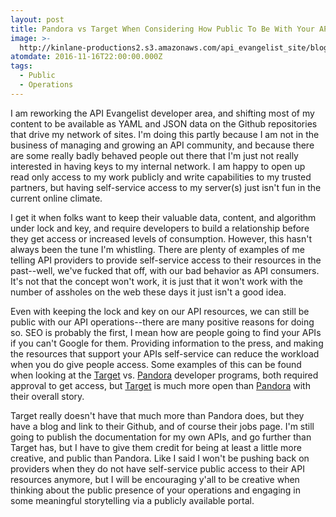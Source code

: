 ```yaml
---
layout: post
title: Pandora vs Target When Considering How Public To Be With Your API Operations
image: >-
  http://kinlane-productions2.s3.amazonaws.com/api_evangelist_site/blog/target_v_pandora.png
atomdate: 2016-11-16T22:00:00.000Z
tags:
  - Public
  - Operations
---
```

I am reworking the API Evangelist developer area, and shifting most of my content to be available as YAML and JSON data on the Github repositories that drive my network of sites. I'm doing this partly because I am not in the business of managing and growing an API community, and because there are some really badly behaved people out there that I'm just not really interested in having keys to my internal network. I am happy to open up read only access to my work publicly and write capabilities to my trusted partners, but having self-service access to my server(s) just isn't fun in the current online climate. 

I get it when folks want to keep their valuable data, content, and algorithm under lock and key, and require developers to build a relationship before they get access or increased levels of consumption. However, this hasn't always been the tune I'm whistling. There are plenty of examples of me telling API providers to provide self-service access to their resources in the past--well, we've fucked that off, with our bad behavior as API consumers. It's not that the concept won't work, it is just that it won't work with the number of assholes on the web these days it just isn't a good idea.

Even with keeping the lock and key on our API resources, we can still be public with our API operations--there are many positive reasons for doing so. SEO is probably the first, I mean how are people going to find your APIs if you can't Google for them. Providing information to the press, and making the resources that support your APIs self-service can reduce the workload when you do give people access. Some examples of this can be found when looking at the [Target](https://developer.target.com/) vs. [Pandora](https://developer.pandora.com/) developer programs, both required approval to get access, but [Target](https://developer.target.com/) is much more open than [Pandora](https://developer.pandora.com/) with their overall story.

Target really doesn't have that much more than Pandora does, but they have a blog and link to their Github, and of course their jobs page. I'm still going to publish the documentation for my own APIs, and go further than Target has, but I have to give them credit for being at least a little more creative, and public than Pandora. Like I said I won't be pushing back on providers when they do not have self-service public access to their API resources anymore, but I will be encouraging y'all to be creative when thinking about the public presence of your operations and engaging in some meaningful storytelling via a publicly available portal.